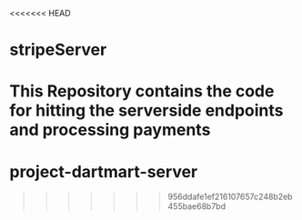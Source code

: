 <<<<<<< HEAD
# stripeServer

This Repository contains the code for hitting the serverside endpoints and processing payments
=======
# project-dartmart-server
>>>>>>> 956ddafe1ef216107657c248b2eb455bae68b7bd
